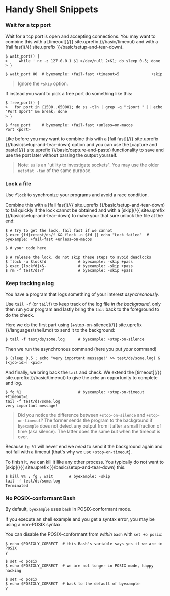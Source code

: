 <!--
$ uname | grep -i darwin
<on-macos>
-->

# Handy Shell Snippets

### Wait for a tcp port

Wait for a tcp port is open and accepting connections.
You may want to combine this with a
[timeout](/{{ site.uprefix }}/basic/timeout) and with a
[fail fast](/{{ site.uprefix }}/basic/setup-and-tear-down).

```shell
$ wait_port() {
>     while ! nc -z 127.0.0.1 $1 >/dev/null 2>&1; do sleep 0.5; done
> }

$ wait_port 80  # byexample: +fail-fast +timeout=5              +skip
```

> Ignore the ``+skip`` option.

If instead you want to pick a free port do something like this:

```shell
$ free_port() {
>   for port in {1500..65000}; do ss -tln | grep -q ":$port " || echo "Port $port" && break; done
> }

$ free_port     # byexample: +fail-fast +unless=on-macos
Port <port>
```

Like before you may want to combine this with a
[fail fast](/{{ site.uprefix }}/basic/setup-and-tear-down) option and you
can use the
[capture and paste](/{{ site.uprefix }}/basic/capture-and-paste) functionality
to save and use the port later without parsing the output yourself.

> Note: `ss` is an "utility to investigate sockets". You may use
> the older `netstat -tan` of the same purpose.

### Lock a file

Use ``flock`` to synchronize your programs and avoid a race condition.

Combine this with a
[fail fast](/{{ site.uprefix }}/basic/setup-and-tear-down) to fail quickly
if the lock cannot be obtained and with a
[skip](/{{ site.uprefix }}/basic/setup-and-tear-down) to make your that
sure unlock the file at the end:

```shell
$ # try to get the lock, fail fast if we cannot
$ exec {fd}>>test/ds/f && flock -n $fd || echo "Lock failed"  # byexample: +fail-fast +unless=on-macos

$ # your code here

$ # release the lock, do not skip these steps to avoid deadlocks
$ flock -u $lockfd              # byexample: -skip +pass
$ exec {lockfd}>&-              # byexample: -skip +pass
$ rm -f test/ds/f               # byexample: -skip +pass
```

### Keep tracking a log

You have a program that logs something of your interest *asynchronously*.

Use ``tail -f`` (or ``tailf``) to keep track of
the log file *in the background*, only then run your program and
lastly bring the ``tail`` back to the foreground to do the check.

<!--
# create and wipe the log
$ > test/ds/some.log
-->

Here we do the first part using
[+stop-on-silence](/{{ site.uprefix }}/languages/shell.md) to send it
to the background:

```shell
$ tail -f test/ds/some.log      # byexample: +stop-on-silence
```

Then we run the asynchronous command (here you put *your* command)

```shell
$ (sleep 0.5 ; echo "very important message!" >> test/ds/some.log) &
[<job-id>] <pid>
```

And finally, we bring back the ``tail`` and check. We extend the
[timeout](/{{ site.uprefix }}/basic/timeout)
to give the ``echo`` an opportunity to complete and log.

```shell
$ fg %1                         # byexample: +stop-on-timeout +timeout=1
tail -f test/ds/some.log
very important message!
```

> Did you notice the difference between ``+stop-on-silence`` and
> ``+stop-on-timeout``? The former sends the program to the background
> if ``byexample`` does not detect any output from it after a small
> fraction of time (aka silence). The latter does the same but when
> the timeout is over.

Because ``fg %1`` will never end we *need* to
send it the background again and not fail with a timeout (that's why
we use `+stop-on-timeout`).

To finish it, we can kill it like any other process. You typically
do not want to [skip](/{{ site.uprefix }}/basic/setup-and-tear-down) this.

```shell
$ kill %% ; fg ; wait       # byexample: -skip
tail -f test/ds/some.log
Terminated
```

### No POSIX-conformant Bash

By default, `byexample` uses `bash` in POSIX-conformant mode.

If you execute an shell example and you get a syntax error, you may be
using a non-POSIX syntax.

You can disable the POSIX-conformant from *within* `bash` with `set
+o posix`:

```shell
$ echo $POSIXLY_CORRECT  # this Bash's variable says yes if we are in POSIX
y

$ set +o posix
$ echo $POSIXLY_CORRECT  # we are not longer in POSIX mode, happy hacking

$ set -o posix
$ echo $POSIXLY_CORRECT  # back to the default of byexample
y
```

<!--
$ set -o posix           # byexample: +pass -skip
-->


